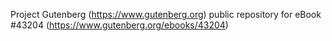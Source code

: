 Project Gutenberg (https://www.gutenberg.org) public repository for eBook #43204 (https://www.gutenberg.org/ebooks/43204)
